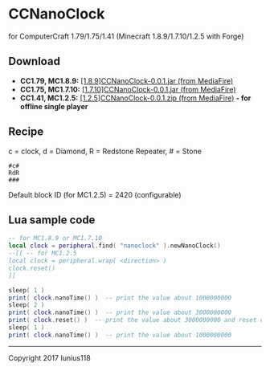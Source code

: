 # CCNanoClock
for ComputerCraft 1.79/1.75/1.41 (Minecraft 1.8.9/1.7.10/1.2.5 with Forge)

## Download
* **CC1.79, MC1.8.9:** [[1.8.9]CCNanoClock-0.0.1.jar (from MediaFire)](http://www.mediafire.com/file/pkijebnn90kczp1/%5B1.8.9%5DCCNanoClock-0.0.1.jar)
* **CC1.75, MC1.7.10:** [[1.7.10]CCNanoClock-0.0.1.jar (from MediaFire)](http://www.mediafire.com/file/7mzvkd789e8armz/%5B1.7.10%5DCCNanoClock-0.0.1.jar)
* **CC1.41, MC1.2.5:** [[1.2.5]CCNanoClock-0.0.1.zip (from MediaFire)](http://www.mediafire.com/file/s13o9s6a8t399uq/%5B1.2.5%5DCCNanoClock-0.0.1.zip) **- for offline single player**
## Recipe
c = clock, d = Diamond, R = Redstone Repeater, # = Stone
```
#c#
RdR
###
```
Default block ID (for MC1.2.5) = 2420 (configurable)

## Lua sample code
```Lua
-- for MC1.8.9 or MC1.7.10
local clock = peripheral.find( "nanoclock" ).newNanoClock()
--[[ -- for MC1.2.5
local clock = peripheral.wrap( <direction> )
clock.reset()
]]

sleep( 1 )
print( clock.nanoTime() )  -- print the value about 1000000000
sleep( 2 )
print( clock.nanoTime() )  -- print the value about 3000000000
print( clock.reset() )  -- print the value about 3000000000 and reset clock
sleep( 1 )
print( clock.nanoTime() )  -- print the value about 1000000000
```

___
Copyright 2017 Iunius118
